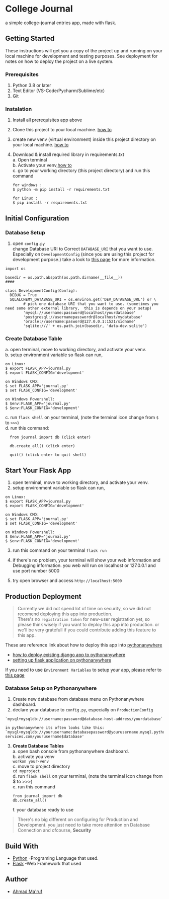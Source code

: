 # College Journal
a simple college-journal entries app, made with flask.


## Getting Started
These instructions will get you a copy of the project up and running on your local machine for development and testing purposes. See deployment for notes on how to deploy the project on a live system.

### Prerequisites
1. Python 3.8 or later
2. Text Editor (VS-Code/Pycharm/Sublime/etc)
3. Git

### Instalation
1. Install all prerequisites app above
2. Clone this project to your local machine. [how to](https://docs.github.com/en/github/creating-cloning-and-archiving-repositories/cloning-a-repository)
3. create new venv (virtual environment) inside this project directory on your local machine. [how to](https://docs.python.org/3/library/venv.html)
4. Download & install required library in requirements.txt  
  a. Open terminal  
  b. Activate your venv,[how to](https://docs.python.org/3/library/venv.html)  
  c. go to your working directory (this project directory) and run this command    
    
    ```
    for windows :  
    $ python -m pip install -r requirements.txt
    
    for Linux :
    $ pip install -r requirements.txt
    ```

## Initial Configuration

### Database Setup
1. open `config.py`  
change Database URI to Correct `DATABASE_URI` that you want to use. Especially on `DevelopmentConfig` (since you are using this project for development purpose.)
take a look to [this page](https://flask-sqlalchemy.palletsprojects.com/en/2.x/config/) for more information.

  ```
  import os

  basedir = os.path.abspath(os.path.dirname(__file__))
  ####
  
  class DevelopmentConfig(Config):
    DEBUG = True
    SQLALCHEMY_DATABASE_URI = os.environ.get('DEV_DATABASE_URL') or \
          # pick one database URI that you want to use. (sometimes you need some other external library,  this is depends on your setup)
          'mysql://username:password@localhost/yourdatabase'
          'postgresql://usernamepasswordr@localhost/mydatabase'
          'oracle://username:pasword@127.0.0.1:1521/sidname'
          'sqlite:///' + os.path.join(basedir, 'data-dev.sqlite')
   ```
   
   
### Create Database Table  
  a. open terminal, move to working directory, and activate your venv.  
  b. setup environment variable so flask can run,

  ```
  on Linux:
  $ export FLASK_APP=journal.py
  $ export FLASK_CONFIG='development'
  
  on Windows CMD:
  $ set FLASK_APP='journal.py'
  $ set FLASK_CONFIG='development'
  
  on Windows Powershell:
  $ $env:FLASK_APP='journal.py'
  $ $env:FLASK_CONFIG='development'

  ```  
  
  c. run `flask shell` on your terminal, (note the terminal icon change from `$` to `>>>`)  
  d. run this command:
  
  ```
    from journal import db (click enter)
    
    db.create_all() (click enter)
    
    quit() (click enter to quit shell)
  ```

## Start Your Flask App
  1. open terminal, move to working directory, and activate your venv.
  2. setup environment variable so flask can run,
  
  ```
  on Linux:
  $ export FLASK_APP=journal.py
  $ export FLASK_CONFIG='development'
  
  on Windows CMD:
  $ set FLASK_APP='journal.py'
  $ set FLASK_CONFIG='development'
  
  on Windows Powershell:
  $ $env:FLASK_APP='journal.py'
  $ $env:FLASK_CONFIG='development'
  ```
  
  3. run this command on your terminal
    `flask run`
  
  4. if there's no problem, your terminal will show your web information and Debugging information. you web will run on localhost or 127.0.0.1 and use port number 5000
  
  5. try open browser and access `http://localhost:5000`
          
## Production Deployment  
> Currently we did not spend lot of time on security, so we did not recomend deploying this app into production.  
> There's no `registration token` for new-user registration yet, so please think wisely if you want to deploy this app into production. or we'll be very gratefull if you could contribute adding this feature to this app.    

These are reference link about how to deploy this app into [pythonanywhere](https://pythonanywhere.com)  
- [how to deploy existing django app to pythonanywhere](https://help.pythonanywhere.com/pages/DeployExistingDjangoProject/)  
- [setting up flask application on pythonanywhere](https://help.pythonanywhere.com/pages/Flask/)  

If you need to use `Environment Variables` to setup your app, please refer to [this page](https://help.pythonanywhere.com/pages/environment-variables-for-web-apps/)  

### Database Setup on Pythonanywhere
1. Create new database from database menu on Pythonanywhere dashboard.
2. declare your database to `config.py`, especially on `ProductionConfig`
  ```
  `mysql+mysqldb://username:password@database-host-address/yourdatabase`
  
  in pythonanywhere its often looks like this:  
  `mysql+mysqldb://yourusername:databasepassword@yourusername.mysql.pythonanywhere-services.com/yourusername$database'
  ```
3. **Create Database Tables**  
  a. open bash console from pythonanywhere dashboard.  
  b. activate you venv  
     `workon your-venv`  
  c. move to project directory  
    `cd myproject`  
    d. run `flask shell` on your terminal, (note the terminal icon change from $ to >>>)  
    e. run this command    
    ```
    from journal import db
    db.create_all()
    ```  
    f. your database ready to use
  
> There's no big different on configuring for Production and Development. you just need to take more attention on Database Connection and ofcourse, **Security**  

## Build With
- [Python](https://www.python.org) -Programing Language that used.
- [Flask](https://flask.palletsprojects.com/en/1.1.x/) -Web Framework that used

## Author
- [Ahmad Ma'ruf](https://github.com/ahmaruff)  
           
           
           
